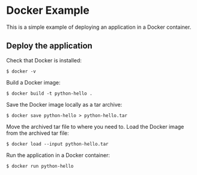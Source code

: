 # Docker Example

This is a simple example of deploying an application in a Docker container.

## Deploy the application

Check that Docker is installed:
```
$ docker -v
```
Build a Docker image:
```
$ docker build -t python-hello .
```
Save the Docker image locally as a tar archive:
```
$ docker save python-hello > python-hello.tar
```
Move the archived tar file to where you need to.
Load the Docker image from the archived tar file:
```
$ docker load --input python-hello.tar 
```
Run the application in a Docker container:
```
$ docker run python-hello
```
